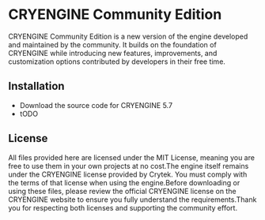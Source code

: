 # CRYENGINE Community Edition
CRYENGINE Community Edition is a new version of the engine developed and maintained by the community. It builds on the foundation of CRYENGINE while introducing new features, improvements, and customization options contributed by developers in their free time.
## Installation
- Download the source code for CRYENGINE 5.7
- tODO
## License&nbsp;
All files provided here are licensed under the MIT License, meaning you are free to use them in your own projects at no cost.The engine itself remains under the CRYENGINE license provided by Crytek. You must comply with the terms of that license when using the engine.Before downloading or using these files, please review the official CRYENGINE license on the CRYENGINE website&nbsp;to ensure you fully understand the requirements.Thank you for respecting both licenses and supporting the community effort.
